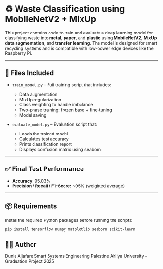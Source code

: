 # ♻️ Waste Classification using MobileNetV2 + MixUp

This project contains code to train and evaluate a deep learning model for classifying waste into **metal**, **paper**, and **plastic** using **MobileNetV2**, **MixUp data augmentation**, and **transfer learning**. The model is designed for smart recycling systems and is compatible with low-power edge devices like the Raspberry Pi.

---

## 📁 Files Included

- `train_model.py` – Full training script that includes:
  - Data augmentation
  - MixUp regularization
  - Class weighting to handle imbalance
  - Two-phase training: frozen base + fine-tuning
  - Model saving

- `evaluate_model.py` – Evaluation script that:
  - Loads the trained model
  - Calculates test accuracy
  - Prints classification report
  - Displays confusion matrix using seaborn

---

## ✅ Final Test Performance

- **Accuracy:** 95.03%
- **Precision / Recall / F1-Score:** ~95% (weighted average)

---


## 📦 Requirements

Install the required Python packages before running the scripts:

```bash
pip install tensorflow numpy matplotlib seaborn scikit-learn
```

## 👩‍💻 Author
Dunia Aljafare
Smart Systems Engineering
Palestine Ahliya University – Graduation Project 2025
